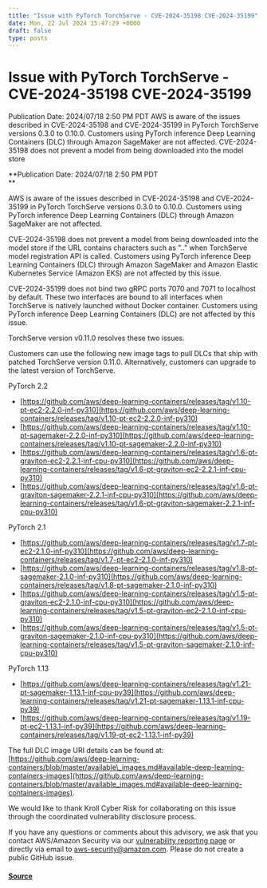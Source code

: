 ```yaml
---
title: "Issue with PyTorch TorchServe - CVE-2024-35198 CVE-2024-35199"
date: Mon, 22 Jul 2024 15:47:29 +0000
draft: false
type: posts
---
```

# Issue with PyTorch TorchServe - CVE-2024-35198 CVE-2024-35199





Publication Date:&nbsp;2024/07/18 2:50 PM PDT AWS&nbsp;is aware of the issues described in CVE-2024-35198 and CVE-2024-35199 in PyTorch TorchServe versions 0.3.0 to 0.10.0. Customers using PyTorch inference Deep Learning Containers (DLC) through Amazon SageMaker are not affected. CVE-2024-35198 does not prevent a model from being downloaded into the model store

**Publication Date: 2024/07/18 2:50 PM PDT  
**

AWS is aware of the issues described in CVE-2024-35198 and CVE-2024-35199 in PyTorch TorchServe versions 0.3.0 to 0.10.0. Customers using PyTorch inference Deep Learning Containers (DLC) through Amazon SageMaker are not affected.

CVE-2024-35198 does not prevent a model from being downloaded into the model store if the URL contains characters such as ".." when TorchServe model registration API is called. Customers using PyTorch inference Deep Learning Containers (DLC) through Amazon SageMaker and Amazon Elastic Kubernetes Service (Amazon EKS) are not affected by this issue.

CVE-2024-35199 does not bind two gRPC ports 7070 and 7071 to localhost by default. These two interfaces are bound to all interfaces when TorchServe is natively launched without Docker container. Customers using PyTorch inference Deep Learning Containers (DLC) are not affected by this issue.

TorchServe version v0.11.0 resolves these two issues.

Customers can use the following new image tags to pull DLCs that ship with patched TorchServe version 0.11.0. Alternatively, customers can upgrade to the latest version of TorchServe.

PyTorch 2.2

-   [https://github.com/aws/deep-learning-containers/releases/tag/v1.10-pt-ec2-2.2.0-inf-py310](https://github.com/aws/deep-learning-containers/releases/tag/v1.10-pt-ec2-2.2.0-inf-py310)
-   [https://github.com/aws/deep-learning-containers/releases/tag/v1.10-pt-sagemaker-2.2.0-inf-py310](https://github.com/aws/deep-learning-containers/releases/tag/v1.10-pt-sagemaker-2.2.0-inf-py310)
-   [https://github.com/aws/deep-learning-containers/releases/tag/v1.6-pt-graviton-ec2-2.2.1-inf-cpu-py310](https://github.com/aws/deep-learning-containers/releases/tag/v1.6-pt-graviton-ec2-2.2.1-inf-cpu-py310)
-   [https://github.com/aws/deep-learning-containers/releases/tag/v1.6-pt-graviton-sagemaker-2.2.1-inf-cpu-py310](https://github.com/aws/deep-learning-containers/releases/tag/v1.6-pt-graviton-sagemaker-2.2.1-inf-cpu-py310)

PyTorch 2.1

-   [https://github.com/aws/deep-learning-containers/releases/tag/v1.7-pt-ec2-2.1.0-inf-py310](https://github.com/aws/deep-learning-containers/releases/tag/v1.7-pt-ec2-2.1.0-inf-py310)
-   [https://github.com/aws/deep-learning-containers/releases/tag/v1.8-pt-sagemaker-2.1.0-inf-py310](https://github.com/aws/deep-learning-containers/releases/tag/v1.8-pt-sagemaker-2.1.0-inf-py310)
-   [https://github.com/aws/deep-learning-containers/releases/tag/v1.5-pt-graviton-ec2-2.1.0-inf-cpu-py310](https://github.com/aws/deep-learning-containers/releases/tag/v1.5-pt-graviton-ec2-2.1.0-inf-cpu-py310)
-   [https://github.com/aws/deep-learning-containers/releases/tag/v1.5-pt-graviton-sagemaker-2.1.0-inf-cpu-py310](https://github.com/aws/deep-learning-containers/releases/tag/v1.5-pt-graviton-sagemaker-2.1.0-inf-cpu-py310)

PyTorch 1.13

-   [https://github.com/aws/deep-learning-containers/releases/tag/v1.21-pt-sagemaker-1.13.1-inf-cpu-py39](https://github.com/aws/deep-learning-containers/releases/tag/v1.21-pt-sagemaker-1.13.1-inf-cpu-py39)
-   [https://github.com/aws/deep-learning-containers/releases/tag/v1.19-pt-ec2-1.13.1-inf-py39](https://github.com/aws/deep-learning-containers/releases/tag/v1.19-pt-ec2-1.13.1-inf-py39)

The full DLC image URI details can be found at: [https://github.com/aws/deep-learning-containers/blob/master/available\_images.md#available-deep-learning-containers-images](https://github.com/aws/deep-learning-containers/blob/master/available_images.md#available-deep-learning-containers-images).

We would like to thank Kroll Cyber Risk for collaborating on this issue through the coordinated vulnerability disclosure process.

If you have any questions or comments about this advisory, we ask that you contact AWS/Amazon Security via our [vulnerability reporting page](https://aws.amazon.com/security/vulnerability-reporting/) or directly via email to [aws-security@amazon.com](mailto:%20aws-security@amazon.com). Please do not create a public GitHub issue.

#### [Source](https://aws.amazon.com/security/security-bulletins/AWS-2024-009/)


